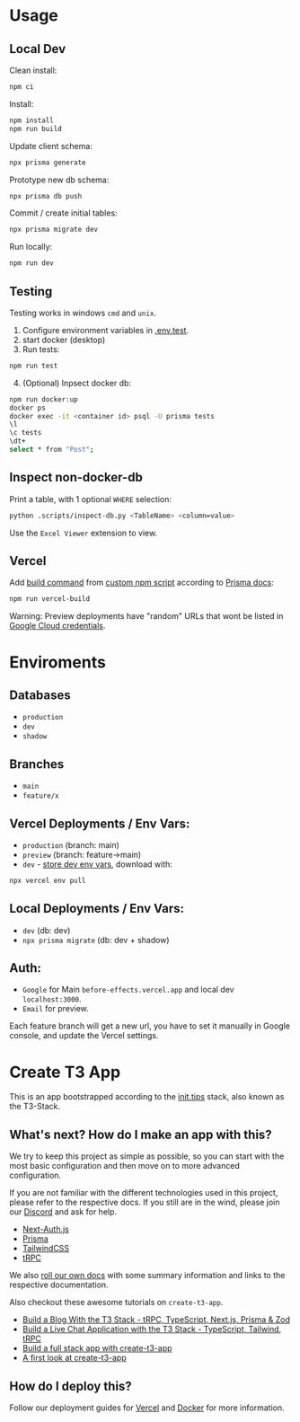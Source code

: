# Usage

## Local Dev

Clean install:

```bash
npm ci
```

Install:

```bash
npm install
npm run build
```

Update client schema:

```bash
npx prisma generate
```

Prototype new db schema:

```bash
npx prisma db push
```

Commit / create initial tables:

```bash
npx prisma migrate dev
```

Run locally:

```bash
npm run dev
```

## Testing

Testing works in windows `cmd` and `unix`.

1. Configure environment variables in [.env.test](https://www.prisma.io/docs/guides/testing/integration-testing).
2. start docker (desktop)
3. Run tests:

```bash
npm run test
```

4. (Optional) Inpsect docker db:

```bash
npm run docker:up
docker ps
docker exec -it <container id> psql -U prisma tests
\l
\c tests
\dt+
select * from "Post";
```

## Inspect non-docker-db

Print a table, with 1 optional `WHERE` selection:

```bash
python .scripts/inspect-db.py <TableName> <column=value>
```

Use the `Excel Viewer` extension to view.

## Vercel

Add [build command](https://vercel.com/2blo/before-effects/settings) from [custom npm script](https://github.com/2blo/before-effects/blob/3-document-usage/package.json) according to [Prisma docs](https://www.prisma.io/docs/guides/deployment/deployment-guides/deploying-to-vercel#1-create-and-deploy-the-project-with-the-vercel-deploy-button):

```bash
npm run vercel-build
```

Warning: Preview deployments have "random" URLs that wont be listed in [Google Cloud credentials](https://console.cloud.google.com/apis/credentials/oauthclient/).

# Enviroments

## Databases

- `production`
- `dev`
- `shadow`

## Branches

- `main`
- `feature/x`

## Vercel Deployments / Env Vars:

- `production` (branch: main)
- `preview` (branch: feature->main)
- `dev` - [store dev env vars](https://vercel.com/docs/concepts/projects/environment-variables#development-environment-variables), download with:

```bash
npx vercel env pull
```

## Local Deployments / Env Vars:

- `dev` (db: dev)
- `npx prisma migrate` (db: dev + shadow)

## Auth:

- `Google` for Main `before-effects.vercel.app` and local dev `localhost:3000`.
- `Email` for preview.

Each feature branch will get a new url, you have to set it manually in Google console, and update the Vercel settings.

# Create T3 App

This is an app bootstrapped according to the [init.tips](https://init.tips) stack, also known as the T3-Stack.

## What's next? How do I make an app with this?

We try to keep this project as simple as possible, so you can start with the most basic configuration and then move on to more advanced configuration.

If you are not familiar with the different technologies used in this project, please refer to the respective docs. If you still are in the wind, please join our [Discord](https://t3.gg/discord) and ask for help.

- [Next-Auth.js](https://next-auth.js.org)
- [Prisma](https://prisma.io)
- [TailwindCSS](https://tailwindcss.com)
- [tRPC](https://trpc.io)

We also [roll our own docs](https://create.t3.gg) with some summary information and links to the respective documentation.

Also checkout these awesome tutorials on `create-t3-app`.

- [Build a Blog With the T3 Stack - tRPC, TypeScript, Next.js, Prisma & Zod](https://www.youtube.com/watch?v=syEWlxVFUrY)
- [Build a Live Chat Application with the T3 Stack - TypeScript, Tailwind, tRPC](https://www.youtube.com/watch?v=dXRRY37MPuk)
- [Build a full stack app with create-t3-app](https://www.nexxel.dev/blog/ct3a-guestbook)
- [A first look at create-t3-app](https://dev.to/ajcwebdev/a-first-look-at-create-t3-app-1i8f)

## How do I deploy this?

Follow our deployment guides for [Vercel](https://create.t3.gg/en/deployment/vercel) and [Docker](https://create.t3.gg/en/deployment/docker) for more information.
